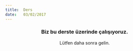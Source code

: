 ```yaml
---
title:  Ders
date:   03/02/2017
---
```


### <center>Biz bu derste üzerinde çalışıyoruz.</center>
<center>Lütfen daha sonra gelin.</center>